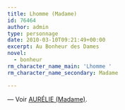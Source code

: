 ```yaml
---
title: Lhomme (Madame)
id: 76464
author: admin
type: personnage
date: 2010-03-10T09:21:49+00:00
excerpt: Au Bonheur des Dames
novel:
  - bonheur
rm_character_name_main: 'Lhomme '
rm_character_name_secondary: Madame

---
```

— Voir <a href="/personnage/aurelie-madame/" target="_self">AURÉLIE (Madame)</a>.